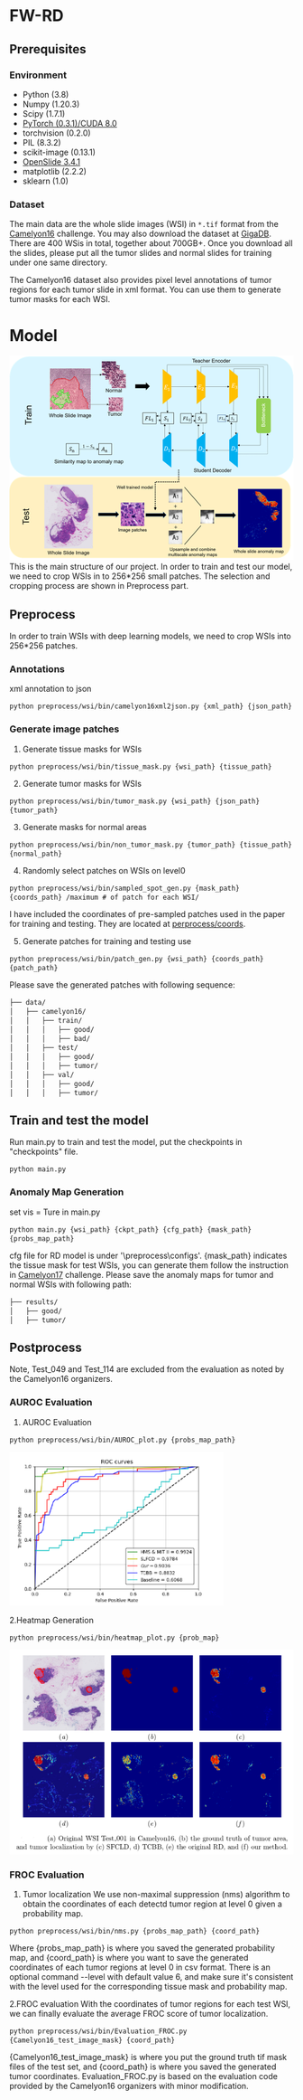 # FW-RD
## Prerequisites
### Environment
* Python (3.8)
* Numpy (1.20.3)
* Scipy (1.7.1)
* [PyTorch (0.3.1)/CUDA 8.0](https://pytorch.org/previous-versions/)
* torchvision (0.2.0)
* PIL (8.3.2)
* scikit-image (0.13.1)
* [OpenSlide 3.4.1](https://openslide.org/)
* matplotlib (2.2.2)
* sklearn (1.0)

### Dataset
The main data are the whole slide images (WSI) in `*.tif` format from the [Camelyon16](https://camelyon17.grand-challenge.org/) challenge. You may also download the dataset at [GigaDB](http://gigadb.org/dataset/100439). There are 400 WSis in total, together about 700GB+. Once you download all the slides, please put all the tumor slides and normal slides for training under one same directory.

The Camelyon16 dataset also provides pixel level annotations of tumor regions for each tumor slide in xml format. You can use them to generate tumor masks for each WSI.

# Model
![FW-RD](/image/1.2.png)
This is the main structure of our project. In order to train and test our model, we need to crop WSIs in to 256*256 small patches. The selection and cropping process are shown in Preprocess part.

## Preprocess
In order to train WSIs with deep learning models, we need to crop WSIs into 256*256 patches.

### Annotations
xml annotation to json
```shell
python preprocess/wsi/bin/camelyon16xml2json.py {xml_path} {json_path}
```
### Generate image patches
1. Generate tissue masks for WSIs
```shell
python preprocess/wsi/bin/tissue_mask.py {wsi_path} {tissue_path}
```
2. Generate tumor masks for WSIs
```shell
python preprocess/wsi/bin/tumor_mask.py {wsi_path} {json_path} {tumor_path}
```
3. Generate masks for normal areas
```shell
python preprocess/wsi/bin/non_tumor_mask.py {tumor_path} {tissue_path} {normal_path}
```
4. Randomly select patches on WSIs on level0
```shell
python preprocess/wsi/bin/sampled_spot_gen.py {mask_path} {coords_path} /maximum # of patch for each WSI/
```
I have included the coordinates of pre-sampled patches used in the paper for training and testing. They are located at [perprocess/coords](perprocess/coords).

5. Generate patches for training and testing use
```shell
python preprocess/wsi/bin/patch_gen.py {wsi_path} {coords_path} {patch_path}
```
Please save the generated patches with following sequence:
```
├── data/
│   ├── camelyon16/
│   │   ├── train/
│   │   │   ├── good/
│   │   │   ├── bad/
│   │   ├── test/   
│   │   │   ├── good/
│   │   │   ├── tumor/
│   │   ├── val/   
│   │   │   ├── good/
│   │   │   ├── tumor/
```

## Train and test the model
Run main.py to train and test the model, put the checkpoints in "checkpoints" file. 
```shell
python main.py
```

### Anomaly Map Generation
set vis = Ture in main.py
```shell
python main.py {wsi_path} {ckpt_path} {cfg_path} {mask_path} {probs_map_path}
```
cfg file for RD model is under '\preprocess\configs'. {mask_path} indicates the tissue mask for test WSIs, you can generate them follow the instruction in [Camelyon17](https://camelyon17.grand-challenge.org/) challenge. Please save the anomaly maps for tumor and normal WSIs with following path:
```
├── results/
│   ├── good/
│   ├── tumor/
```

## Postprocess
Note, Test_049 and Test_114 are excluded from the evaluation as noted by the Camelyon16 organizers.

### AUROC Evaluation
1. AUROC Evaluation
```shell
python preprocess/wsi/bin/AUROC_plot.py {probs_map_path}
```
![FW-RD](/image/ROC_curve.png)

2.Heatmap Generation
```shell
python preprocess/wsi/bin/heatmap_plot.py {prob_map}
```
![FW-RD](/image/heatmap.PNG)

### FROC Evaluation
1. Tumor localization
We use non-maximal suppression (nms) algorithm to obtain the coordinates of each detectd tumor region at level 0 given a probability map.
```shell
python preprocess/wsi/bin/nms.py {probs_map_path} {coord_path}
```
Where {probs_map_path} is where you saved the generated probability map, and {coord_path} is where you want to save the generated coordinates of each tumor regions at level 0 in csv format. There is an optional command --level with default value 6, and make sure it's consistent with the level used for the corresponding tissue mask and probability map.

2.FROC evaluation
With the coordinates of tumor regions for each test WSI, we can finally evaluate the average FROC score of tumor localization.
```shell
python preprocess/wsi/bin/Evaluation_FROC.py {Camelyon16_test_image_mask} {coord_path}
```
{Camelyon16_test_image_mask} is where you put the ground truth tif mask files of the test set, and {coord_path} is where you saved the generated tumor coordinates. Evaluation_FROC.py is based on the evaluation code provided by the Camelyon16 organizers with minor modification. 
